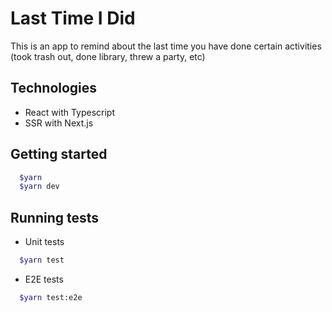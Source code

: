 # Last Time I Did

This is an app to remind about the last time you have done certain activities (took trash out, done library, threw a party, etc)

## Technologies

- React with Typescript
- SSR with Next.js

## Getting started

```sh
  $yarn
  $yarn dev
```

## Running tests

- Unit tests

```sh
  $yarn test
```

- E2E tests

```sh
  $yarn test:e2e
```
